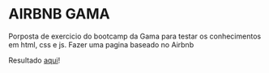 # AIRBNB GAMA
Porposta de exercicio do bootcamp da Gama para testar os conhecimentos em html, css e js. Fazer uma pagina baseado no Airbnb


Resultado [aqui](https://condescending-shockley-750bdc.netlify.app/)!
